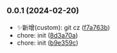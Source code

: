 ## <small>0.0.1 (2024-02-20)</small>

* ✨新增(custom): git cz ([f7a763b](https://github.com/mucpsing/blog-docusaurus-v3/commit/f7a763b))
* chore: init ([8d3a70a](https://github.com/mucpsing/blog-docusaurus-v3/commit/8d3a70a))
* chore: init ([b9e359c](https://github.com/mucpsing/blog-docusaurus-v3/commit/b9e359c))



